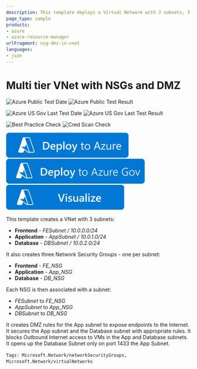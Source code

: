 ```yaml
---
description: This template deploys a Virtual Network with 3 subnets, 3 Network Security Groups and appropriate security rules to make the FrontEnd subnet a DMZ
page_type: sample
products:
- azure
- azure-resource-manager
urlFragment: nsg-dmz-in-vnet
languages:
- json
---
```

# Multi tier VNet with NSGs and DMZ

![Azure Public Test Date](https://azurequickstartsservice.blob.core.windows.net/badges/quickstarts/microsoft.network/nsg-dmz-in-vnet/PublicLastTestDate.svg)
![Azure Public Test Result](https://azurequickstartsservice.blob.core.windows.net/badges/quickstarts/microsoft.network/nsg-dmz-in-vnet/PublicDeployment.svg)

![Azure US Gov Last Test Date](https://azurequickstartsservice.blob.core.windows.net/badges/quickstarts/microsoft.network/nsg-dmz-in-vnet/FairfaxLastTestDate.svg)
![Azure US Gov Last Test Result](https://azurequickstartsservice.blob.core.windows.net/badges/quickstarts/microsoft.network/nsg-dmz-in-vnet/FairfaxDeployment.svg)

![Best Practice Check](https://azurequickstartsservice.blob.core.windows.net/badges/quickstarts/microsoft.network/nsg-dmz-in-vnet/BestPracticeResult.svg)
![Cred Scan Check](https://azurequickstartsservice.blob.core.windows.net/badges/quickstarts/microsoft.network/nsg-dmz-in-vnet/CredScanResult.svg)

[![Deploy To Azure](https://raw.githubusercontent.com/Azure/azure-quickstart-templates/master/1-CONTRIBUTION-GUIDE/images/deploytoazure.svg?sanitize=true)](https://portal.azure.com/#create/Microsoft.Template/uri/https%3A%2F%2Fraw.githubusercontent.com%2FAzure%2Fazure-quickstart-templates%2Fmaster%2Fquickstarts%2Fmicrosoft.network%2Fnsg-dmz-in-vnet%2Fazuredeploy.json)
[![Deploy To Azure US Gov](https://raw.githubusercontent.com/Azure/azure-quickstart-templates/master/1-CONTRIBUTION-GUIDE/images/deploytoazuregov.svg?sanitize=true)](https://portal.azure.us/#create/Microsoft.Template/uri/https%3A%2F%2Fraw.githubusercontent.com%2FAzure%2Fazure-quickstart-templates%2Fmaster%2Fquickstarts%2Fmicrosoft.network%2Fnsg-dmz-in-vnet%2Fazuredeploy.json)
[![Visualize](https://raw.githubusercontent.com/Azure/azure-quickstart-templates/master/1-CONTRIBUTION-GUIDE/images/visualizebutton.svg?sanitize=true)](http://armviz.io/#/?load=https%3A%2F%2Fraw.githubusercontent.com%2FAzure%2Fazure-quickstart-templates%2Fmaster%2Fquickstarts%2Fmicrosoft.network%2Fnsg-dmz-in-vnet%2Fazuredeploy.json)

This template creates a VNet with 3 subnets:

* **Frontend** - _FESubnet / 10.0.0.0/24_
* **Application** - _AppSubnet / 10.0.1.0/24_
* **Database** - _DBSubnet / 10.0.2.0/24_

It also creates three Network Security Groups - one per subnet:

* **Frontend** - _FE_NSG_
* **Application** - _App_NSG_
* **Database** - _DB_NSG_

Each NSG is then associated with a subnet:

* _FESubnet_ to _FE_NSG_
* _AppSubnet_ to _App_NSG_
* _DBSubnet_ to _DB_NSG_

It creates DMZ rules for the App subnet to expose endpoints to the Internet. It secures the App subnet and the Database subnet with appropriate rules. It blocks Outbound Internet access to VMs in the App and Database subnets. It opens up the Database Subnet only on port 1433 the App Subnet.

`Tags: Microsoft.Network/networkSecurityGroups, Microsoft.Network/virtualNetworks`
